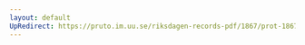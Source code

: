 ```yaml
---
layout: default
UpRedirect: https://pruto.im.uu.se/riksdagen-records-pdf/1867/prot-1867--fk--502/prot-1867--fk--502_011.pdf
---
```

